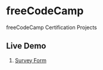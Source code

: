 # freeCodeCamp
freeCodeCamp Certification Projects

## Live Demo
1. [Survey Form](https://raw.githack.com/pmging/freeCodeCamp/main/SurveyForm/index.html)
